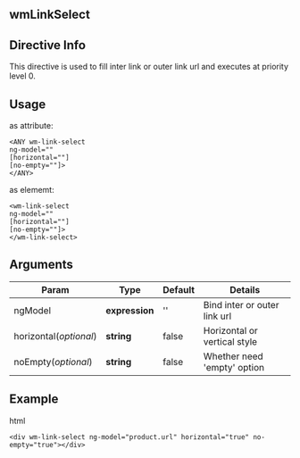 ## wmLinkSelect

## Directive Info
This directive is used to fill inter link or outer link url and executes at priority level 0.

## Usage
as attribute:
```
<ANY wm-link-select
ng-model=""
[horizontal=""]
[no-empty=""]>
</ANY>
```

as elememt:
```
<wm-link-select
ng-model=""
[horizontal=""]
[no-empty=""]>
</wm-link-select>
```

## Arguments
Param | Type | Default | Details
----- | ---- | ------  | ------
ngModel                  | **expression** | ''      | Bind inter or outer link url
horizontal(*optional*)   | **string**     | false   | Horizontal or vertical style
noEmpty(*optional*)      | **string**     | false   | Whether need 'empty' option

## Example
html
```
<div wm-link-select ng-model="product.url" horizontal="true" no-empty="true"></div>
```